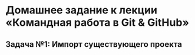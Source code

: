 # Домашнее задание к лекции «Командная работа в Git & GitHub»

## Задача №1: Импорт существующего проекта